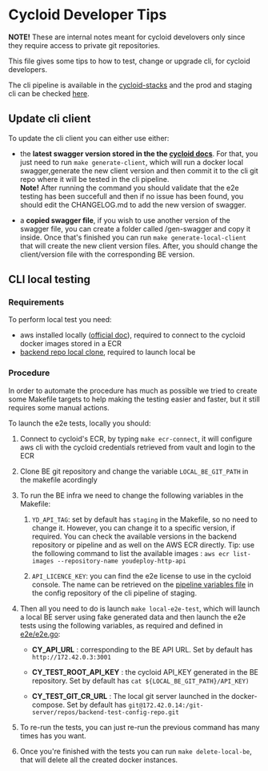 # Cycloid Developer Tips

**NOTE!** These are internal notes meant for cycloid develovers only since they require access to private git repositories.

This file gives some tips to how to test, change or upgrade cli, for cycloid developers.

The cli pipeline is available in the [cycloid-stacks](https://github.com/cycloidio/cycloid-stacks/tree/stacks/cycloid-cli) and the prod and staging cli can be checked [here](https://console.cycloid.io/organizations/cycloid/projects/cycloid-cli).


## Update cli client 

To update the cli client you can either use either:

- the **latest swagger version stored in the the [cycloid docs](https://docs.cycloid.io/api/swagger.yml)**. For that, you just need to run ```make generate-client```, which will run a docker local swagger,generate the new client version and then commit it to the cli git repo where it will be tested in the cli pipeline. </br>
**Note!** After running the command you should validate that the e2e testing has been succefull and then if no issue has been found, you should edit the CHANGELOG.md to add the new version of swagger.

- a **copied swagger file**, if you wish to use another version of the swagger file, you can create a folder called /gen-swagger and copy it inside. Once that's finished you can run ```make generate-local-client``` that will create the new client version files. After, you should change the client/version file with the corresponding BE version.</br> 


## CLI local testing 
### Requirements

To perform local test you need:
- aws installed locally ([official doc](https://docs.aws.amazon.com/cli/latest/userguide/cli-chap-install.html)), required to connect to the cycloid docker images stored in a ECR
- [backend repo local clone](https://github.com/cycloidio/youdeploy-http-api), required to launch local be

### Procedure

In order to automate the procedure has much as possible we tried to create some Makefile targets to help making the testing easier and faster, but it still requires some manual actions.

To launch the e2e tests, locally you should:

1. Connect to cycloid's ECR, by typing ```make ecr-connect```, it will configure aws cli with the cycloid credentials retrieved from vault and login to the ECR

2. Clone BE git repository and change the variable ```LOCAL_BE_GIT_PATH``` in the makefile acordingly

3. To run the BE infra we need to change the following variables in the Makefile:
    1. ```YD_API_TAG```: set by default has ```staging``` in the Makefile, so no need to change it. However, you can change it to a specific version, if required. You can check the available versions in the backend repository or pipeline and as well on the AWS ECR directly. Tip: use the following command to list the available images : ```aws ecr list-images --repository-name youdeploy-http-api``` 

    2. ```API_LICENCE_KEY```: you can find the e2e license to use in the cycloid console. The name can be retrieved on the [pipeline variables file](https://github.com/cycloidio/cycloid-stacks/blob/config/cycloid-cli/pipeline/staging/variables.yaml#L28) in the config repository of the cli pipeline of staging.

4. Then all you need to do is launch ```make local-e2e-test```, which will launch a local BE server using fake generated data and then launch the e2e tests using the following variables, as required and defined in [e2e/e2e.go](e2e/e2e.go):
  
    - **CY_API_URL** : corresponding to the BE API URL. Set by default has `http://172.42.0.3:3001`

    - **CY_TEST_ROOT_API_KEY** : the cycloid API_KEY generated in the BE repository. Set by default has `cat ${LOCAL_BE_GIT_PATH}/API_KEY)`

    - **CY_TEST_GIT_CR_URL** : The local git server launched in the docker-compose. Set by default has `git@172.42.0.14:/git-server/repos/backend-test-config-repo.git`

5. To re-run the tests, you can just re-run the previous command has many times has you want.

6. Once you're finished with the tests you can run ```make delete-local-be```, that will delete all the created docker instances.
